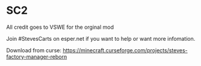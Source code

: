 SC2
===

All credit goes to VSWE for the orginal mod


Join #StevesCarts on esper.net if you want to help or want more infomation.

Download from curse: https://minecraft.curseforge.com/projects/steves-factory-manager-reborn
